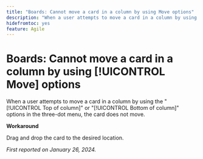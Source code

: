 ```yaml
---
title: "Boards: Cannot move a card in a column by using Move options"
description: "When a user attempts to move a card in a column by using the Top of column or Bottom of column options in the three-dot menu, the card does not move."
hidefromtoc: yes
feature: Agile
---
```


# Boards: Cannot move a card in a column by using [!UICONTROL Move] options

When a user attempts to move a card in a column by using the "[!UICONTROL Top of column]" or "[!UICONTROL Bottom of column]" options in the three-dot menu, the card does not move.

**Workaround**

Drag and drop the card to the desired location.

_First reported on January 26, 2024._
